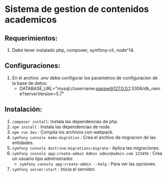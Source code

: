 # Sistema de gestion de contenidos academicos

## Requerimientos:
1. Debe tener instalado php, composer, symfony-cli, node^14.

## Configuraciones:
1. En el archivo *.env* debe configurar los parametros de configuracion de la base de datos:
    * DATABASE_URL="mysql://username:passw@127.0.0.1:3306/db_name?serverVersion=5.7"

## Instalación:

1. `composer install`: Instala las dependencias de php.
2. `npm install` : Instala las dependencias de node.
3. `npm run dev` : Compila los archivos con webpack.
4. `symfony console make:migration` : Crea el archivo de migracion de las entidades.
5. `symfony console doctrine:migrations:migrate` : Aplica las migraciones.
6. `symfony console app:create-admin Admin admin@admin.com 123456` : Crea un usuario tipo administrador.
    * `symfony console app:create-admin --help` : Para ver las opciones.
7. `symfony server:start` : Inicia el servidor.

